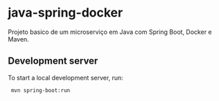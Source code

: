 # java-spring-docker
Projeto basico de um microserviço em Java com Spring Boot, Docker e Maven.

## Development server
To start a local development server, run:

```bash
 mvn spring-boot:run
```
